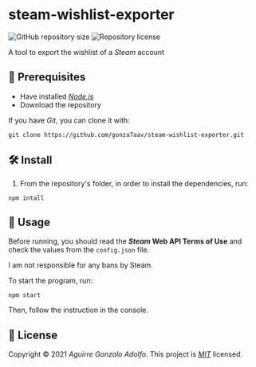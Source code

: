 # steam-wishlist-exporter

<!-- https://shields.io -->

![GitHub repository size](https://img.shields.io/github/repo-size/gonza7aav/steam-wishlist-exporter?label=size&color=informational)
![Repository license](https://img.shields.io/github/license/gonza7aav/steam-wishlist-exporter?color=informational)

<!-- summary -->

A tool to export the wishlist of a _Steam_ account

<!--
## 💡 Motivation
-->

## 🚧 Prerequisites

- Have installed _[Node.js](https://nodejs.org/)_
- Download the repository

If you have _Git_, you can clone it with:

```
git clone https://github.com/gonza7aav/steam-wishlist-exporter.git
```

## 🛠️ Install

1. From the repository's folder, in order to install the dependencies, run:

```
npm intall
```

## 🚀 Usage

Before running, you should read the **_Steam_ Web API Terms of Use** and check the values from the `config.json` file.

I am not responsible for any bans by Steam.

To start the program, run:

```
npm start
```

Then, follow the instruction in the console.

## 📝 License

<!-- https://choosealicense.com/ -->

Copyright © 2021 _Aguirre Gonzalo Adolfo_.
This project is _[MIT](LICEnSE)_ licensed.
